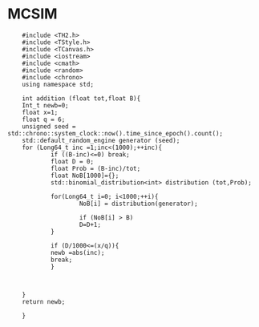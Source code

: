 # MCSIM
        #include <TH2.h>
        #include <TStyle.h>
        #include <TCanvas.h>
        #include <iostream>
        #include <cmath>
        #include <random>
        #include <chrono>
        using namespace std;

        int addition (float tot,float B){
        Int_t newb=0;
        float x=1;
        float q = 6;
        unsigned seed = std::chrono::system_clock::now().time_since_epoch().count();
        std::default_random_engine generator (seed);
        for (Long64_t inc =1;inc<(1000);++inc){
                if ((B-inc)<=0) break;
                float D = 0;
                float Prob = (B-inc)/tot;
                float NoB[1000]={};
                std::binomial_distribution<int> distribution (tot,Prob);

                for(Long64_t i=0; i<1000;++i){
                        NoB[i] = distribution(generator);

                        if (NoB[i] > B)
                        D=D+1;
                }

                if (D/1000<=(x/q)){
                newb =abs(inc);
                break;
                }



        }
        return newb;

        }
